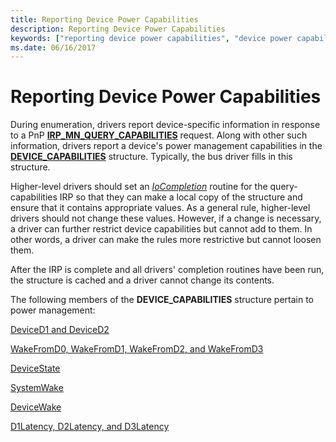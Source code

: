 ```yaml
---
title: Reporting Device Power Capabilities
description: Reporting Device Power Capabilities
keywords: ["reporting device power capabilities", "device power capabilities WDK kernel", "DEVICE_CAPABILITIES structure", "query-capabilities IRPs WDK power management", "IRPs WDK power management", "I/O request packets WDK power management"]
ms.date: 06/16/2017
---
```


# Reporting Device Power Capabilities





During enumeration, drivers report device-specific information in response to a PnP [**IRP\_MN\_QUERY\_CAPABILITIES**](./irp-mn-query-capabilities.md) request. Along with other such information, drivers report a device's power management capabilities in the [**DEVICE\_CAPABILITIES**](/windows-hardware/drivers/ddi/wdm/ns-wdm-_device_capabilities) structure. Typically, the bus driver fills in this structure.

Higher-level drivers should set an [*IoCompletion*](/windows-hardware/drivers/ddi/wdm/nc-wdm-io_completion_routine) routine for the query-capabilities IRP so that they can make a local copy of the structure and ensure that it contains appropriate values. As a general rule, higher-level drivers should not change these values. However, if a change is necessary, a driver can further restrict device capabilities but cannot add to them. In other words, a driver can make the rules more restrictive but cannot loosen them.

After the IRP is complete and all drivers' completion routines have been run, the structure is cached and a driver cannot change its contents.

The following members of the **DEVICE\_CAPABILITIES** structure pertain to power management:

[DeviceD1 and DeviceD2](deviced1-and-deviced2.md)

[WakeFromD0, WakeFromD1, WakeFromD2, and WakeFromD3](wakefromd0--wakefromd1--wakefromd2--and-wakefromd3.md)

[DeviceState](devicestate.md)

[SystemWake](systemwake.md)

[DeviceWake](devicewake.md)

[D1Latency, D2Latency, and D3Latency](d1latency--d2latency--and-d3latency.md)

 

